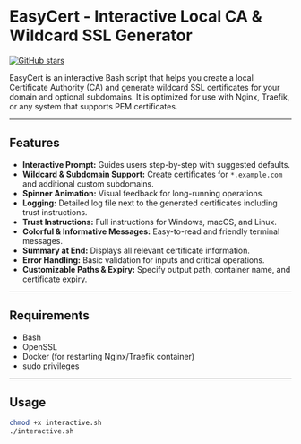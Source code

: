 # EasyCert - Interactive Local CA & Wildcard SSL Generator

[![GitHub stars](https://img.shields.io/github/stars/Ilia-Shakeri/EasyCert?style=social)](https://github.com/Ilia-Shakeri/EasyCert/stargazers)

EasyCert is an interactive Bash script that helps you create a local Certificate Authority (CA) and generate wildcard SSL certificates for your domain and optional subdomains. It is optimized for use with Nginx, Traefik, or any system that supports PEM certificates.

---

## Features

- **Interactive Prompt:** Guides users step-by-step with suggested defaults.
- **Wildcard & Subdomain Support:** Create certificates for `*.example.com` and additional custom subdomains.
- **Spinner Animation:** Visual feedback for long-running operations.
- **Logging:** Detailed log file next to the generated certificates including trust instructions.
- **Trust Instructions:** Full instructions for Windows, macOS, and Linux.
- **Colorful & Informative Messages:** Easy-to-read and friendly terminal messages.
- **Summary at End:** Displays all relevant certificate information.
- **Error Handling:** Basic validation for inputs and critical operations.
- **Customizable Paths & Expiry:** Specify output path, container name, and certificate expiry.

---

## Requirements

- Bash
- OpenSSL
- Docker (for restarting Nginx/Traefik container)
- sudo privileges

---

## Usage

```bash
chmod +x interactive.sh
./interactive.sh
